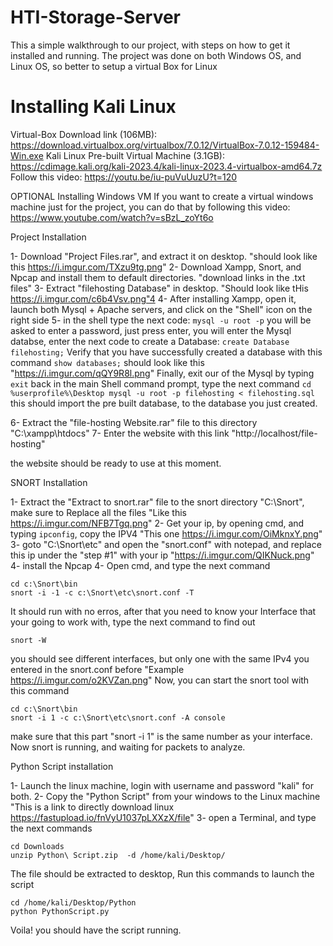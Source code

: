 # HTI-Storage-Server
This a simple walkthrough to our project, with steps on how to get it installed and running.
The project was done on both Windows OS, and Linux OS, so better to setup a virtual Box for Linux


# Installing Kali Linux

Virtual-Box Download link (106MB): https://download.virtualbox.org/virtualbox/7.0.12/VirtualBox-7.0.12-159484-Win.exe
Kali Linux Pre-built Virtual Machine (3.1GB): https://cdimage.kali.org/kali-2023.4/kali-linux-2023.4-virtualbox-amd64.7z
Follow this video: https://youtu.be/iu-puVuUuzU?t=120



OPTIONAL
Installing Windows VM
If you want to create a virtual windows machine just for the project, 
you can do that by following this video: https://www.youtube.com/watch?v=sBzL_zoYt6o



Project Installation

1- Download "Project Files.rar", and extract it on desktop. "should look like this https://i.imgur.com/TXzu9tg.png"
2- Download Xampp, Snort, and Npcap and install them to default directories. "download links in the .txt files"
3- Extract "filehosting Database" in desktop. "Should look like tHis https://i.imgur.com/c6b4Vsv.png"4
4- After installing Xampp, open it, launch both Mysql + Apache servers, and click on the "Shell" icon on the right side
5- in the shell type the next code:
            ```
            mysql -u root -p
            ```
            you will be asked to enter a password, just press enter, you will enter the Mysql databse, enter the next code to create a Database:
            ```
            create Database filehosting;
            ```
            Verify that you have successfully created a database with this command
            ```
            show databases;
            ```
            should look like this "https://i.imgur.com/qQY9R8l.png"
            Finally, exit our of the Mysql by typing
            ```
            exit
            ```
            back in the main Shell command prompt, type the next command
            ```
            cd %userprofile%\Desktop
            mysql -u root -p filehosting < filehosting.sql
            ```
            this should import the pre built database, to the database you just created.

6- Extract the "file-hosting Website.rar" file to this directory "C:\xampp\htdocs" 
7- Enter the website with this link "http://localhost/file-hosting"

the website should be ready to use at this moment.






SNORT Installation

1- Extract the "Extract to snort.rar" file to the snort directory "C:\Snort", make sure to Replace all the files "Like this https://i.imgur.com/NFB7Tgq.png"
2- Get your ip, by opening cmd, and typing ``` ipconfig ```, copy the IPV4 "This one https://i.imgur.com/OiMknxY.png"
3- goto "C:\Snort\etc" and open the "snort.conf" with notepad, and replace this ip under the "step #1" with your ip "https://i.imgur.com/QIKNuck.png"
4- install the Npcap 
4- Open cmd, and type the next command 


```
cd c:\Snort\bin
snort -i -1 -c c:\Snort\etc\snort.conf -T
```

It should run with no erros, after that you need to know your Interface that your going to work with, type the next command to find out
```
snort -W
```
you should see different interfaces, but only one with the same IPv4 you entered in the snort.conf before "Example https://i.imgur.com/o2KVZan.png"
Now, you can start the snort tool with this command
```
cd c:\Snort\bin
snort -i 1 -c c:\Snort\etc\snort.conf -A console
```
make sure that this part "snort -i 1" is the same number as your interface.
Now snort is running, and waiting for packets to analyze.



Python Script installation

1- Launch the linux machine, login with username and password "kali" for both.
2- Copy the "Python Script" from your windows to the Linux machine "This is a link to directly download linux https://fastupload.io/fnVyU1037pLXXzX/file"
3- open a Terminal, and type the next commands

```
cd Downloads
unzip Python\ Script.zip  -d /home/kali/Desktop/
```

The file should be extracted to desktop, Run this commands to launch the script
```
cd /home/kali/Desktop/Python
python PythonScript.py
```

Voila! you should have the script running.
